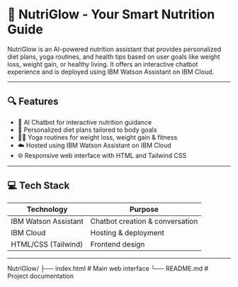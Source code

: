 # 🌱 NutriGlow - Your Smart Nutrition Guide

NutriGlow is an AI-powered nutrition assistant that provides personalized diet plans, yoga routines, and health tips based on user goals like weight loss, weight gain, or healthy living. It offers an interactive chatbot experience and is deployed using IBM Watson Assistant on IBM Cloud.

---

## 🔍 Features

- 🤖 AI Chatbot for interactive nutrition guidance  
- 🥗 Personalized diet plans tailored to body goals  
- 🧘‍♀️ Yoga routines for weight loss, weight gain & fitness  
- ☁️ Hosted using IBM Watson Assistant on IBM Cloud  
- 🌐 Responsive web interface with HTML and Tailwind CSS  

---

## 💻 Tech Stack

| Technology            | Purpose                           |
|----------------------|-----------------------------------|
| IBM Watson Assistant | Chatbot creation & conversation   |
| IBM Cloud            | Hosting & deployment              |
| HTML/CSS (Tailwind)  | Frontend design                   |


---

NutriGlow/
├── index.html           # Main web interface
└── README.md            # Project documentation
